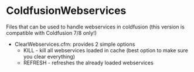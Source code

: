 # ColdfusionWebservices
Files that can be used to handle webservices in coldfusion (this version is compatible with Coldfusion 7/8 only!)

- ClearWebservices.cfm: provides 2 simple options
  - KILL - kill all webservices loaded in cache (best option to make sure you clear everything)
  - REFRESH - refreshes the already loaded webservices
